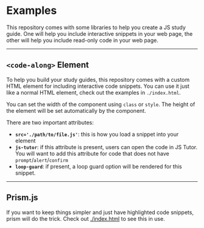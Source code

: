 # Examples

This repository comes with some libraries to help you create a JS study guide. One will help you include interactive snippets in your web page, the other will help you include read-only code in your web page.

---

## `<code-along>` Element

To help you build your study guides, this repository comes with a custom HTML element for including interactive code snippets. You can use it just like a normal HTML element, check out the examples in `./index.html`.

You can set the width of the component using `class` or `style`. The height of the element will be set automatically by the component.

There are two important attributes:

- **`src='./path/to/file.js'`**: this is how you load a snippet into your element
- **`js-tutor`**: if this attribute is present, users can open the code in JS Tutor. You will want to add this attribute for code that does not have `prompt`/`alert`/`confirm`
- **`loop-guard`**: if present, a loop guard option will be rendered for this snippet.

---

## Prism.js

If you want to keep things simpler and just have highlighted code snippets, prism will do the trick.  Check out [./index.html](./index.html) to see this in use.
